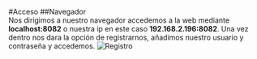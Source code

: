 #Acceso
##Navegador  
Nos dirigimos a nuestro navegador accedemos a la web mediante **localhost:8082** o nuestra ip en este caso **192.168.2.196:8082**.
Una vez dentro nos dara la opción de registrarnos, añadimos nuestro usuario y contraseña y accedemos.
![Registro](/docker-portainer/imagenes/registro.png)
